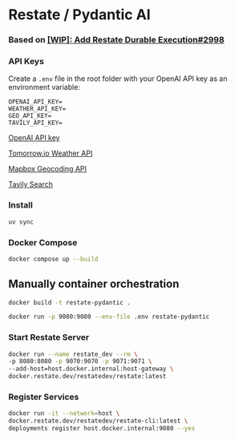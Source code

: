 # Restate / Pydantic AI

### Based on [[WIP]: Add Restate Durable Execution#2998](https://github.com/pydantic/pydantic-ai/pull/2998/commits)

### API Keys

Create a `.env` file in the root folder with your OpenAI API key as an environment variable:

```
OPENAI_API_KEY=
WEATHER_API_KEY=
GEO_API_KEY=
TAVILY_API_KEY=

```

[OpenAI API key](https://platform.openai.com/api-keys)

[Tomorrow.io Weather API](https://www.tomorrow.io/weather-api/)

[Mapbox Geocoding API](https://docs.mapbox.com/api/search/geocoding/)

[Tavily Search](https://www.tavily.com/)

### Install

```bash
uv sync
```

### Docker Compose

```bash
docker compose up --build
```

## Manually container orchestration

```bash
docker build -t restate-pydantic .

docker run -p 9080:9080 --env-file .env restate-pydantic
```

### Start Restate Server

```bash
docker run --name restate_dev --rm \
-p 8080:8080 -p 9070:9070 -p 9071:9071 \
--add-host=host.docker.internal:host-gateway \
docker.restate.dev/restatedev/restate:latest
```

### Register Services

```bash
docker run -it --network=host \
docker.restate.dev/restatedev/restate-cli:latest \
deployments register host.docker.internal:9080 --yes
```
